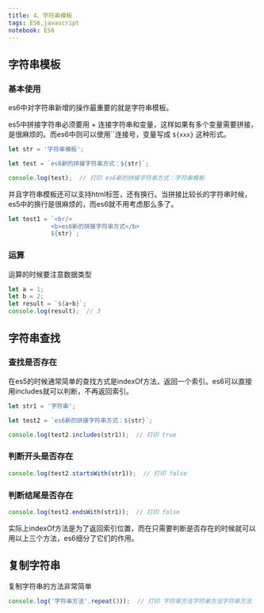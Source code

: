 ```yaml
---
title: 4、字符串模板
tags: ES6,javascript
notebook: ES6
---
```


## 字符串模板

### 基本使用

es6中对字符串新增的操作最重要的就是字符串模板。

es5中拼接字符串必须要用 + 连接字符串和变量，这样如果有多个变量需要拼接，是很麻烦的。而es6中则可以使用\`\`连接号，变量写成 `${xxx}` 这种形式。

```js
let str = '字符串模板';

let test = `es6新的拼接字符串方式：${str}`;

console.log(test);  // 打印 es6新的拼接字符串方式：字符串模板
```

并且字符串模板还可以支持html标签，还有换行。当拼接比较长的字符串时候，es5中的换行是很麻烦的，而es6就不用考虑那么多了。

```js
let test1 = `<br/>
            <b>es6新的拼接字符串方式</b>
            ${str}`;
```

### 运算

运算的时候要注意数据类型

```js
let a = 1;
let b = 2;
let result = `${a+b}`;
console.log(result);  // 3
```

## 字符串查找

### 查找是否存在

在es5的时候通常简单的查找方式是indexOf方法，返回一个索引。es6可以直接用includes就可以判断，不再返回索引。

```js
let str1 = '字符串';

let test2 = `es6新的拼接字符串方式：${str}`;

console.log(test2.includes(str1));  // 打印 true
```

### 判断开头是否存在

```js
console.log(test2.startsWith(str1));  // 打印 false
```

### 判断结尾是否存在

```js
console.log(test2.endsWith(str1));  // 打印 false
```

实际上indexOf方法是为了返回索引位置，而在只需要判断是否存在的时候就可以用以上三个方法，es6细分了它们的作用。

## 复制字符串

复制字符串的方法非常简单

```js
console.log('字符串方法'.repeat(3));  // 打印 字符串方法字符串方法字符串方法
```